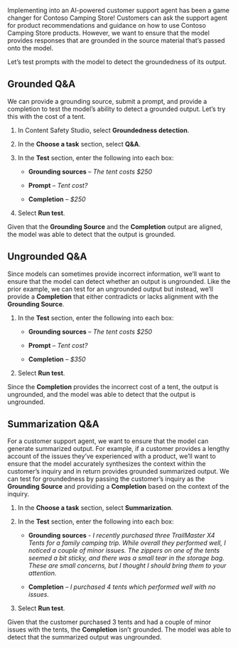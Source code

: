 Implementing into an AI-powered customer support agent has been a game changer for Contoso Camping Store! Customers can ask the support agent for product recommendations and guidance on how to use Contoso Camping Store products. However, we want to ensure that the model provides responses that are grounded in the source material that’s passed onto the model.

Let’s test prompts with the model to detect the groundedness of its output.

## Grounded Q&A

We can provide a grounding source, submit a prompt, and provide a completion to test the model’s ability to detect a grounded output. Let’s try this with the cost of a tent.

1. In Content Safety Studio, select **Groundedness detection**.
1. In the **Choose a task** section, select **Q&A**.
1. In the **Test** section, enter the following into each box:

    - **Grounding sources** – *The tent costs $250*

    - **Prompt** – *Tent cost?*

    - **Completion** – *$250*

1. Select **Run test**.

Given that the **Grounding Source** and the **Completion** output are aligned, the model was able to detect that the output is grounded.

## Ungrounded Q&A

Since models can sometimes provide incorrect information, we’ll want to ensure that the model can detect whether an output is ungrounded. Like the prior example, we can test for an ungrounded output but instead, we’ll provide a **Completion** that either contradicts or lacks alignment with the **Grounding Source**.

1. In the **Test** section, enter the following into each box:

    - **Grounding sources** – *The tent costs $250*

    - **Prompt** – *Tent cost?*

    - **Completion** – *$350*

1. Select **Run test**.

Since the **Completion** provides the incorrect cost of a tent, the output is ungrounded, and the model was able to detect that the output is ungrounded.

## Summarization Q&A

For a customer support agent, we want to ensure that the model can generate summarized output. For example, if a customer provides a lengthy account of the issues they’ve experienced with a product, we’ll want to ensure that the model accurately synthesizes the context within the customer’s inquiry and in return provides grounded summarized output. We can test for groundedness by passing the customer’s inquiry as the **Grounding Source** and providing a **Completion** based on the context of the inquiry.

1. In the **Choose a task** section, select **Summarization**.
1. In the **Test** section, enter the following into each box:

    - **Grounding sources** - *I recently purchased three TrailMaster X4 Tents for a family camping trip. While overall they performed well, I noticed a couple of minor issues. The zippers on one of the tents seemed a bit sticky, and there was a small tear in the storage bag. These are small concerns, but I thought I should bring them to your attention.*

    - **Completion** – *I purchased 4 tents which performed well with no issues.*

1. Select **Run test**.

Given that the customer purchased 3 tents and had a couple of minor issues with the tents, the **Completion** isn’t grounded. The model was able to detect that the summarized output was ungrounded.